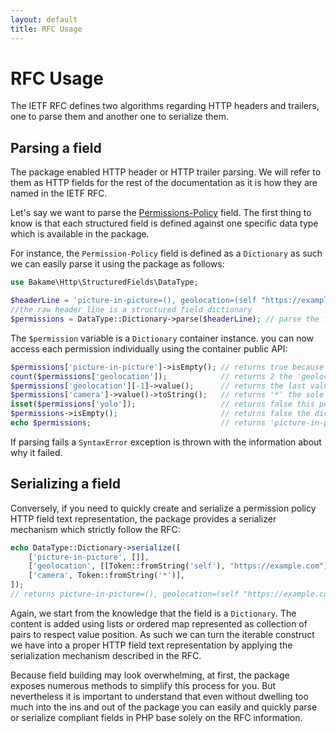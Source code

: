 ```yaml
---
layout: default
title: RFC Usage
---
```


# RFC Usage

The IETF RFC defines two algorithms regarding HTTP headers and trailers, one to parse them and
another one to serialize them.

## Parsing a field

The package enabled HTTP header or HTTP trailer parsing. We will refer to them as HTTP fields
for the rest of the documentation as it is how they are named in the IETF RFC.

Let's say we want to parse the [Permissions-Policy](https://developer.mozilla.org/en-US/docs/Web/HTTP/Headers/Permissions-Policy#syntax) field. The first thing to know
is that each structured field is defined against one specific data type which is
available in the package.

For instance, the `Permission-Policy` field is defined as a `Dictionary` as such
we can easily parse it using the package as follows:

```php
use Bakame\Http\StructuredFields\DataType;

$headerLine = 'picture-in-picture=(), geolocation=(self "https://example.com/"), camera=*'; 
//the raw header line is a structured field dictionary
$permissions = DataType::Dictionary->parse($headerLine); // parse the field
```

The `$permission` variable is a `Dictionary` container instance. you can now access each permission individually
using the container public API:

```php
$permissions['picture-in-picture']->isEmpty(); // returns true because the list is empty
count($permissions['geolocation']);            // returns 2 the 'geolocation' feature has 2 values associated to it via a list
$permissions['geolocation'][-1]->value();      // returns the last value of the list 'https://example.com/'
$permissions['camera']->value()->toString();   // returns '*' the sole value attached to the 'camera' feature
isset($permissions['yolo']);                   // returns false this permission does not exust
$permissions->isEmpty();                       // returns false the dictionary contains some permissions
echo $permissions;                             // returns 'picture-in-picture=(), geolocation=(self "https://example.com/"), camera=*'
```

<p class="message-warning">If parsing fails a <code>SyntaxError</code> exception is thrown with the information about why it failed.</p>

## Serializing a field

Conversely, if you need to quickly create and serialize a permission policy HTTP field text representation, the package
provides a serializer mechanism which strictly follow the RFC:

```php
echo DataType::Dictionary->serialize([
    ['picture-in-picture', []],
    ['geolocation', [[Token::fromString('self'), "https://example.com"]]],
    ['camera', Token::fromString('*')],
]);
// returns picture-in-picture=(), geolocation=(self "https://example.com/"), camera=*
```

Again, we start from the knowledge that the field is a `Dictionary`. The content is added
using lists or ordered map represented as collection of pairs to respect value position.
As such we can turn the iterable construct we have into a proper HTTP field text representation
by applying the serialization mechanism described in the RFC.

Because field building may look overwhelming, at first, the package exposes numerous methods to
simplify this process for you. But nevertheless it is important to understand that even without
dwelling too much into the ins and out of the package you can easily and quickly parse or
serialize compliant fields in PHP base solely on the RFC information.
